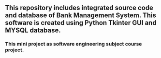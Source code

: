## This repository includes integrated source code and database of Bank Management System. This software is created using Python Tkinter GUI and MYSQL database.

### This mini project as software engineering subject course project.
